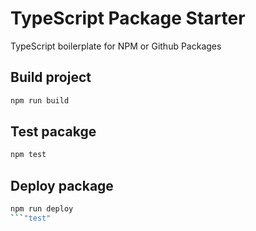 # TypeScript Package Starter

TypeScript boilerplate for NPM or Github Packages

## Build project

```sh
npm run build
```

## Test pacakge

```sh
npm test
```

## Deploy package

```sh
npm run deploy
```"test" 
